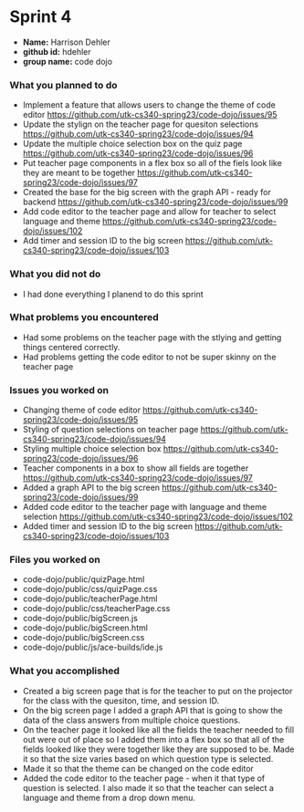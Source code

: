 # Sprint 4
<!-- (include your name, github id, and group name here) -->
- **Name:** Harrison Dehler
- **github id:** hdehler
- **group name:** code dojo

### What you planned to do
<!-- (Give a short bulleted list of the items you planned to do for this sprint. Include the github issue number and link to the issue) -->
- Implement a feature that allows users to change the theme of code editor https://github.com/utk-cs340-spring23/code-dojo/issues/95
- Update the stylign on the teacher page for quesiton selections https://github.com/utk-cs340-spring23/code-dojo/issues/94
- Update the multiple choice selection box on the quiz page https://github.com/utk-cs340-spring23/code-dojo/issues/96
- Put teacher page components in a flex box so all of the fiels look like they are meant to be together https://github.com/utk-cs340-spring23/code-dojo/issues/97
- Created the base for the big screen with the graph API - ready for backend https://github.com/utk-cs340-spring23/code-dojo/issues/99
- Add code editor to the teacher page and allow for teacher to select language and theme https://github.com/utk-cs340-spring23/code-dojo/issues/102
- Add timer and session ID to the big screen 
https://github.com/utk-cs340-spring23/code-dojo/issues/103



### What you did not do
<!-- (Give a short bulleted list of the items that you planned to do, but did not accomplish) -->
- I had done everything I planend to do this sprint


### What problems you encountered
<!-- (List the problems you encountered) -->
- Had some problems on the teacher page with the stlying and getting things centered correctly.
- Had problems getting the code editor to not be super skinny on the teacher page

### Issues you worked on
<!-- (List the specific github issues that you worked on with a link to the issue (ex: #1 Sample Issue) -->
- Changing theme of code editor https://github.com/utk-cs340-spring23/code-dojo/issues/95
- Styling of question selections on teacher page https://github.com/utk-cs340-spring23/code-dojo/issues/94
- Styling multiple choice selection box https://github.com/utk-cs340-spring23/code-dojo/issues/96
- Teacher components in a box to show all fields are together https://github.com/utk-cs340-spring23/code-dojo/issues/97
- Added a graph API to the big screen https://github.com/utk-cs340-spring23/code-dojo/issues/99
- Added code editor to the teacher page with language and theme selection https://github.com/utk-cs340-spring23/code-dojo/issues/102
- Added timer and session ID to the big screen https://github.com/utk-cs340-spring23/code-dojo/issues/103


### Files you worked on
<!-- (Give a bulleted list of the files in your github repo that you worked on. Give the full pathname.) -->
- code-dojo/public/quizPage.html
- code-dojo/public/css/quizPage.css
- code-dojo/public/teacherPage.html
- code-dojo/public/css/teacherPage.css
- code-dojo/public/bigScreen.js
- code-dojo/public/bigScreen.html
- code-dojo/public/bigScreen.css
- code-dojo/public/js/ace-builds/ide.js


### What you accomplished
<!-- (Give a description of the features you added or tasks you accomplished. Provide some detail here. This section will be a little longer than the bulleted lists above) -->
- Created a big screen page that is for the teacher to put on the projector for the class with the quesiton, time, and session ID.
- On the big screen page I added a graph API that is going to show the data of the class answers from multiple choice questions.
- On the teacher page it looked like all the fields the teacher needed to fill out were out of place so I added them into a flex box so that all of the fields looked like they were together like they are supposed to be. Made it so that the size varies based on which question type is selected.
- Made it so that the theme can be changed on the code editor
- Added the code editor to the teacher page - when it that type of question is selected. I also made it so that the teacher can select a language and theme from a drop down menu.